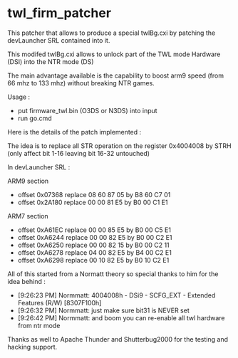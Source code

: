 # twl_firm_patcher

This patcher that allows to produce a special twlBg.cxi by patching the devLauncher SRL contained into it.

This modifed twlBg.cxi allows to unlock part of the TWL mode Hardware (DSI) into the NTR mode (DS)

The main advantage available is the capability to boost arm9 speed (from 66 mhz to 133 mhz) without breaking NTR games.

Usage :
- put firmware_twl.bin (O3DS or N3DS) into input
- run go.cmd

Here is the details of the patch implemented :

The idea is to replace all STR operation on the register 0x4004008 by STRH (only affect bit 1-16 leaving bit 16-32 untouched)

In devLauncher SRL :

ARM9 section
- offset 0x07368 replace 08 60 87 05 by B8 60 C7 01
- offset 0x2A180 replace 00 00 81 E5 by B0 00 C1 E1

ARM7 section
- offset 0xA61EC replace 00 00 85 E5 by B0 00 C5 E1
- offset 0xA6244 replace 00 00 82 E5 by B0 00 C2 E1
- offset 0xA6250 replace 00 00 82 15 by B0 00 C2 11
- offset 0xA6278 replace 04 00 82 E5 by B4 00 C2 E1
- offset 0xA6298 replace 00 10 82 E5 by B0 10 C2 E1

All of this started from a Normatt theory so special thanks to him for the idea behind :
- [9:26:23 PM] Normmatt: 4004008h - DSi9 - SCFG_EXT - Extended Features (R/W) [8307F100h]
- [9:26:32 PM] Normmatt: just make sure bit31 is NEVER set
- [9:26:42 PM] Normmatt: and boom you can re-enable all twl hardware from ntr mode

Thanks as well to Apache Thunder and Shutterbug2000 for the testing and hacking support.
 